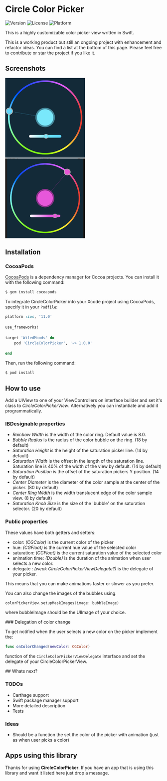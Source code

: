 # Circle Color Picker

![Version](https://img.shields.io/cocoapods/v/CircleColorPicker.svg?style=flat)
![License](https://img.shields.io/cocoapods/l/CircleColorPicker.svg?style=flat)
![Platform](https://img.shields.io/cocoapods/p/CircleColorPicker.svg?style=flat)


This is a highly customizable color picker view written in Swift. 

This is a working product but still an ongoing project with enhancement and refactor ideas. You can find a list at the bottom of this page. Please feel free to contribute or star the project if you like it. 

## Screenshots

<img src="https://raw.githubusercontent.com/LaszloPinter/CircleColorPicker/master/screenshots/screenshot1.png" alt="" width="256" />

<img src="https://raw.githubusercontent.com/LaszloPinter/CircleColorPicker/master/screenshots/screenshot2.png" alt="" width="256" />

## Installation

### CocoaPods

[CocoaPods](http://cocoapods.org) is a dependency manager for Cocoa projects. You can install it with the following command:

```bash
$ gem install cocoapods
```


To integrate CircleColorPicker into your Xcode project using CocoaPods, specify it in your `Podfile`:

```ruby
platform :ios, '11.0'

use_frameworks!

target 'WiledMoods' do
    pod 'CircleColorPicker', '~> 1.0.0'

end
```

Then, run the following command:

```bash
$ pod install
```

## How to use

Add a UIView to one of your ViewControllers on interface builder and set it's class to *CircleColorPickerView*. Alternatively you can instantiate and add it programmatically.

### IBDesignable properties


- *Rainbow Width* is the width of the color ring. Default value is 8.0.
- *Bubble Radius* is the radius of the color bubble on the ring. (18 by default)
- *Saturation Height* is the height of the saturation picker line. (14 by default)
- *Saturation Width* is the offset in the length of the saturation line. Saturation line is 40% of the width of the view by default. (14 by default)
- *Saturation Position* is the offset of the saturation pickers Y position. (14 by default)
- *Center Diameter* is the diameter of the color sample at the center of the picker. (80 by default)
- *Center Ring Width* is the width translucent edge of the color sample view. (8 by default)
- *Saturation Knob Size* is the size of the 'bubble' on the saturation selector. (20 by default)

### Public properties

These values have both getters and setters:

- color: *(CGColor)* is the current color of the picker
- hue: *(CGFloat)* is the current hue value of the selected color
- saturation: *(CGFloat)* is the current saturation value of the selected color
- animation time: *(Double)* is the duration of the animation when user selects a new color.
- delegate : *(weak CircleColorPickerViewDelegate?)* is the delegate of your picker.

This means that you can make animations faster or slower as you prefer.

You can also change the images of the bubbles using:
 
 ```swift
colorPickerView.setupMaskImages(image: bubbleImage)
 ```
 
 where bubbleImage should be the UIImage of your choice.
 
 
### Delegation of color change

To get notified when the user selects a new color on the picker implement the:

 ```swift
func onColorChanged(newColor: CGColor)
 ```
function of the `CircleColorPickerViewDelegate` interface and set the delegate of your CircleColorPickerView.

## Whats next?

### TODOs
- Carthage support
- Swift package manager support
- More detailed description
- Tests

### Ideas
- Should be a function the set the color of the picker with animation (just as when user picks a color)

## Apps using this library
Thanks for using **CircleColorPicker**. If you have an app that is using this library and want it listed here just drop a message. 